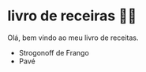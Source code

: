 # livro de receiras :man_cook:

Olá, bem vindo ao meu livro de receitas.


- Strogonoff de Frango
- Pavé

